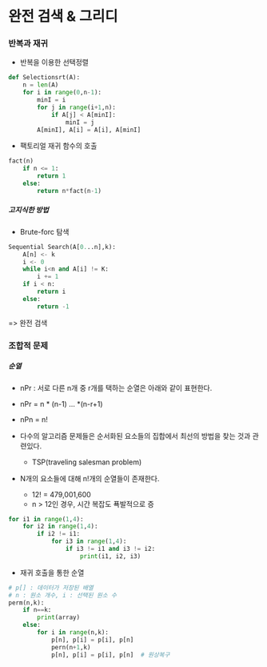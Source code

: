 # 완전 검색 & 그리디

### 반복과 재귀

* 반복을 이용한 선택정렬

```python
def Selectionsrt(A):
    n = len(A)
    for i in range(0,n-1):
        minI = i
        for j in range(i+1,n):
            if A[j] < A[minI]:
                minI = j
        A[minI], A[i] = A[i], A[minI]
```



* 팩토리얼 재귀 함수의 호출

```python
fact(n)
	if n <= 1:
    	return 1
    else:
    	return n*fact(n-1)
```



##### 고지식한 방법

* Brute-forc 탐색

```python
Sequential Search(A[0...n],k):
    A[n] <- k
    i <- 0
    while i<n and A[i] != K:
        i += 1
    if i < n:
        return i
    else:
        return -1
```

=> 완전 검색



### 조합적 문제

##### 순열

* nPr : 서로 다른 n개 중 r개를 택하는 순열은 아래와 같이 표현한다.

* nPr = n * (n-1) ... *(n-r+1)

* nPn = n!

* 다수의 알고리즘 문제들은 순서화된 요소들의 집합에서 최선의 방법을 찾는 것과 관련있다.
  * TSP(traveling salesman problem)
* N개의 요소들에 대해 n!개의 순열들이 존재한다.
  * 12!  = 479,001,600
  * n > 12인 경우, 시간 복잡도 푝발적으로 증

```python
for i1 in range(1,4):
    for i2 in range(1,4):
        if i2 != i1:
            for i3 in range(1,4):
                if i3 != i1 and i3 != i2:
                    print(i1, i2, i3)
```

* 재귀 호출을 통한 순열

```python
# p[] : 데이터가 저장된 배열
# n : 원소 개수, i : 선택된 원소 수
perm(n,k):
    if n==k:
        print(array)
    else:
        for i in range(n,k):
            p[n], p[i] = p[i], p[n]
            pern(n+1,k)
            p[n], p[i] = p[i], p[n]  # 원상복구
```

